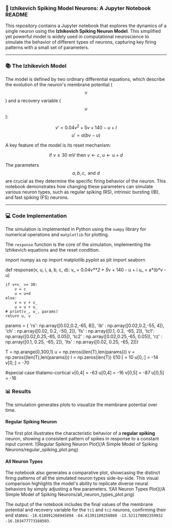 ### 🧠 Izhikevich Spiking Model Neurons: A Jupyter Notebook README

This repository contains a Jupyter notebook that explores the dynamics of a single neuron using the **Izhikevich Spiking Neuron Model**. This simplified yet powerful model is widely used in computational neuroscience to simulate the behavior of different types of neurons, capturing key firing patterns with a small set of parameters.

---

### 📚 The Izhikevich Model

The model is defined by two ordinary differential equations, which describe the evolution of the neuron's membrane potential ($$v$$) and a recovery variable ($$u$$):

$$v' = 0.04v^2 + 5v + 140 - u + I$$
$$u' = a(bv - u)$$

A key feature of the model is its reset mechanism:

$$\text{if } v \ge 30 \text{ mV then } v \leftarrow c \text{, } u \leftarrow u + d$$

The parameters $$a, b, c, \text{ and } d$$ are crucial as they determine the specific firing behavior of the neuron. This notebook demonstrates how changing these parameters can simulate various neuron types, such as regular spiking (RS), intrinsic bursting (IB), and fast spiking (FS) neurons.

---

### 💻 Code Implementation

The simulation is implemented in Python using the `numpy` library for numerical operations and `matplotlib` for plotting.

The `response` function is the core of the simulation, implementing the Izhikevich equations and the reset condition.

import numpy as np
import matplotlib.pyplot as plt
import seaborn

def response(v, u, i, a, b, c, d):
    v_ = 0.04*v**2 + 5*v + 140 - u + i
    u_ = a*(b*v - u)

    if v+v_ >= 30:
        v = c
        u = u+d
    else:
        v = v + v_
        u = u + u_
    # print(v_, u_, params)
    return u, v


params = {
    'rs': np.array([0.02,0.2,-65, 8]),
    'ib' : np.array([0.02,0.2,-55, 4]),
    'ch' : np.array([0.02, 0.2, -50, 2]),
    'fs' : np.array([0.1, 0.2, -65, 2]),
    'tc1': np.array([0.02,0.25,-65, 0.05]),
    'tc2' : np.array([0.02,0.25,-65, 0.05]),
    'rz' : np.array([0.1, 0.25, -65, 2]),
    'lts' : np.array([0.02, 0.25, -65, 2])}

T = np.arange(0,300,1)
u = np.zeros((len(T),len(params)))
v = np.zeros((len(T),len(params)))
I = np.zeros(len(T))
I[10:] = 10
u[0,:] = -14
v[0,:] = -70

#special case thalamo-cortical
v[0,4] = -63
u[0,4] = -16
v[0,5] = -87
u[0,5] = -16

### 📊 Results

The simulation generates plots to visualize the membrane potential over time.

#### Regular Spiking Neuron

The first plot illustrates the characteristic behavior of a **regular spiking** neuron, showing a consistent pattern of spikes in response to a constant input current.
![Regular Spiking Neuron Plot](/A Simple Model of Spiking Neurons/regular_spiking_plot.png)

#### All Neuron Types

The notebook also generates a comparative plot, showcasing the distinct firing patterns of all the simulated neuron types side-by-side. This visual comparison highlights the model's ability to replicate diverse neural behaviors by simply adjusting a few parameters.
![All Neuron Types Plot](/A Simple Model of Spiking Neurons/all_neuron_types_plot.png)

The output of the notebook includes the final values of the membrane potential and recovery variable for the `tc1` and `tc2` neurons, confirming their end states: `-18.618891266945894 -64.41391109256088 -13.521178002359932 -16.103477773160503`.
